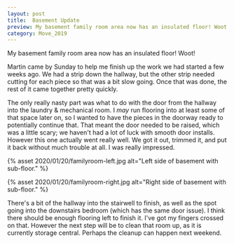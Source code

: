 ```yaml
---
layout: post
title:  Basement Update 
preview: My basement family room area now has an insulated floor! Woot!  
category: Move_2019
---
```


My basement family room area now has an insulated floor! Woot! 

Martin came by Sunday to help me finish up the work we had started a few weeks ago. We had a strip down the hallway, but the other strip needed cutting for each piece so that was a bit slow going. Once that was done, the rest of it came together pretty quickly. 

The only really nasty part was what to do with the door from the hallway into the laundry & mechanical room. I *may* run flooring into at least some of that space later on, so I wanted to have the pieces in the doorway ready to potentially continue that. That meant the door needed to be raised, which was a little scary; we haven't had a lot of luck with smooth door installs. However this one actually went really well. We got it out, trimmed it, and put it back without much trouble at all. I was really impressed. 

{% asset 2020/01/20/familyroom-left.jpg alt="Left side of basement with sub-floor." %}

{% asset 2020/01/20/familyroom-right.jpg alt="Right side of basement with sub-floor." %}

There's a bit of the hallway into the stairwell to finish, as well as the spot going into the downstairs bedroom (which has the same door issue). I think there should be enough flooring left to finish it. I've got my fingers crossed on that. However the next step will be to clean that room up, as it is currently storage central. Perhaps the cleanup can happen next weekend.

